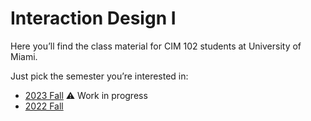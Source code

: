 # Interaction Design I

Here you’ll find the class material for CIM 102 students at University of Miami.

Just pick the semester you’re interested in:

- [2023 Fall](2023/fall/) ⚠️ Work in progress
- [2022 Fall](2022/fall-/)
